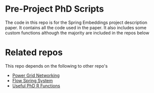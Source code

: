 # Pre-Project PhD Scripts

The code in this repo is for the Spring Embeddings project description paper. It contains all the code used in the paper. It also includes some custom functions although the majority are included in the repos below

# Related repos

This repo depends on the following to other repo's

* [Power Grid Networking](https://github.com/JonnoB/PowerGridNetworking)
* [Flow Spring System](https://github.com/JonnoB/Flow_Spring_System)
* [Useful PhD R Functions](https://github.com/JonnoB/Useful_PhD__R_Functions)
